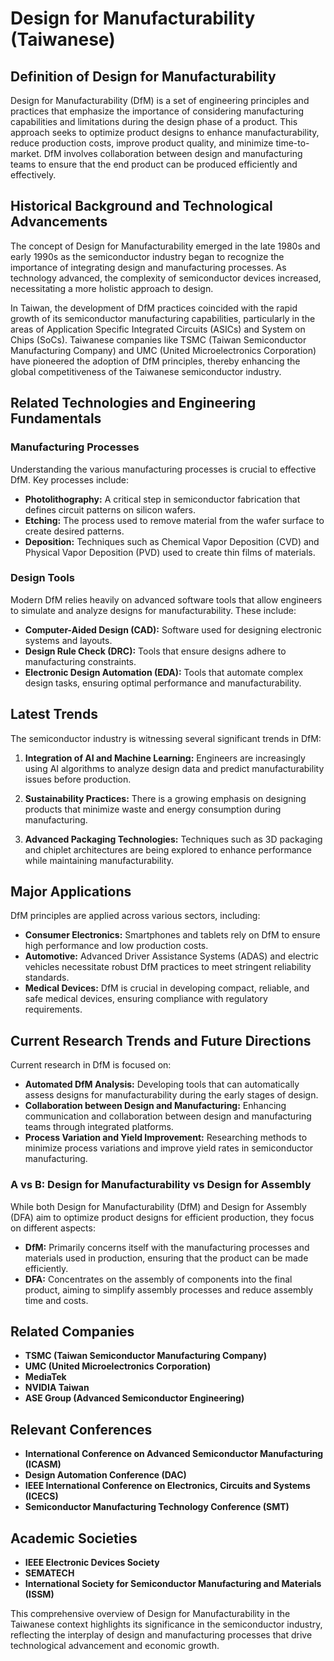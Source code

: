 # Design for Manufacturability (Taiwanese)

## Definition of Design for Manufacturability 

Design for Manufacturability (DfM) is a set of engineering principles and practices that emphasize the importance of considering manufacturing capabilities and limitations during the design phase of a product. This approach seeks to optimize product designs to enhance manufacturability, reduce production costs, improve product quality, and minimize time-to-market. DfM involves collaboration between design and manufacturing teams to ensure that the end product can be produced efficiently and effectively.

## Historical Background and Technological Advancements

The concept of Design for Manufacturability emerged in the late 1980s and early 1990s as the semiconductor industry began to recognize the importance of integrating design and manufacturing processes. As technology advanced, the complexity of semiconductor devices increased, necessitating a more holistic approach to design.

In Taiwan, the development of DfM practices coincided with the rapid growth of its semiconductor manufacturing capabilities, particularly in the areas of Application Specific Integrated Circuits (ASICs) and System on Chips (SoCs). Taiwanese companies like TSMC (Taiwan Semiconductor Manufacturing Company) and UMC (United Microelectronics Corporation) have pioneered the adoption of DfM principles, thereby enhancing the global competitiveness of the Taiwanese semiconductor industry.

## Related Technologies and Engineering Fundamentals

### Manufacturing Processes

Understanding the various manufacturing processes is crucial to effective DfM. Key processes include:

- **Photolithography:** A critical step in semiconductor fabrication that defines circuit patterns on silicon wafers.
- **Etching:** The process used to remove material from the wafer surface to create desired patterns.
- **Deposition:** Techniques such as Chemical Vapor Deposition (CVD) and Physical Vapor Deposition (PVD) used to create thin films of materials.

### Design Tools

Modern DfM relies heavily on advanced software tools that allow engineers to simulate and analyze designs for manufacturability. These include:

- **Computer-Aided Design (CAD):** Software used for designing electronic systems and layouts.
- **Design Rule Check (DRC):** Tools that ensure designs adhere to manufacturing constraints.
- **Electronic Design Automation (EDA):** Tools that automate complex design tasks, ensuring optimal performance and manufacturability.

## Latest Trends

The semiconductor industry is witnessing several significant trends in DfM:

1. **Integration of AI and Machine Learning:** Engineers are increasingly using AI algorithms to analyze design data and predict manufacturability issues before production.
   
2. **Sustainability Practices:** There is a growing emphasis on designing products that minimize waste and energy consumption during manufacturing.

3. **Advanced Packaging Technologies:** Techniques such as 3D packaging and chiplet architectures are being explored to enhance performance while maintaining manufacturability.

## Major Applications

DfM principles are applied across various sectors, including:

- **Consumer Electronics:** Smartphones and tablets rely on DfM to ensure high performance and low production costs.
- **Automotive:** Advanced Driver Assistance Systems (ADAS) and electric vehicles necessitate robust DfM practices to meet stringent reliability standards.
- **Medical Devices:** DfM is crucial in developing compact, reliable, and safe medical devices, ensuring compliance with regulatory requirements.

## Current Research Trends and Future Directions

Current research in DfM is focused on:

- **Automated DfM Analysis:** Developing tools that can automatically assess designs for manufacturability during the early stages of design.
- **Collaboration between Design and Manufacturing:** Enhancing communication and collaboration between design and manufacturing teams through integrated platforms.
- **Process Variation and Yield Improvement:** Researching methods to minimize process variations and improve yield rates in semiconductor manufacturing.

### A vs B: Design for Manufacturability vs Design for Assembly

While both Design for Manufacturability (DfM) and Design for Assembly (DFA) aim to optimize product designs for efficient production, they focus on different aspects:

- **DfM:** Primarily concerns itself with the manufacturing processes and materials used in production, ensuring that the product can be made efficiently.
- **DFA:** Concentrates on the assembly of components into the final product, aiming to simplify assembly processes and reduce assembly time and costs.

## Related Companies

- **TSMC (Taiwan Semiconductor Manufacturing Company)**
- **UMC (United Microelectronics Corporation)**
- **MediaTek**
- **NVIDIA Taiwan**
- **ASE Group (Advanced Semiconductor Engineering)**

## Relevant Conferences

- **International Conference on Advanced Semiconductor Manufacturing (ICASM)**
- **Design Automation Conference (DAC)**
- **IEEE International Conference on Electronics, Circuits and Systems (ICECS)**
- **Semiconductor Manufacturing Technology Conference (SMT)**

## Academic Societies

- **IEEE Electronic Devices Society**
- **SEMATECH**
- **International Society for Semiconductor Manufacturing and Materials (ISSM)**

This comprehensive overview of Design for Manufacturability in the Taiwanese context highlights its significance in the semiconductor industry, reflecting the interplay of design and manufacturing processes that drive technological advancement and economic growth.